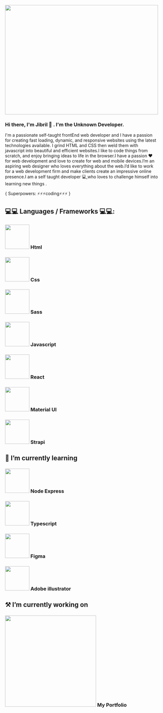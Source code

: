 <img src="https://user-images.githubusercontent.com/54681761/113208559-9ea1c780-927a-11eb-971e-d96c12b84cfb.jpeg" width="100%" height="360px">



<!--
**JibrilOs/jibrilos** is a ✨ _special_ ✨ repository because its `README.md` (this file) appears on your GitHub profile.

Here are some ideas to get you started:

- 🔭 I’m currently working on ...
- 🌱 I’m currently learning ...
- 👯 I’m looking to collaborate on ...
- 🤔 I’m looking for help with ...
- 💬 Ask me about ...
- 📫 How to reach me: ...
- 😄 Pronouns: ...
- ⚡ Fun fact: ...
### [![Anurag's GitHub stats](https://github-readme-stats.vercel.app/api?username=jibrilos)](https://github.com/anuraghazra/github-readme-stats)

###  <img src="" width="80px"  >  
-->
### Hi there, I'm Jibril 👋 .  I'm the Unknown Developer.

I'm a passionate self-taught frontEnd web developer and I have a passion for creating fast loading, dynamic, and responsive websites using the latest technologies available. I grind HTML and CSS then weld them with javascript into beautiful and efficient websites.I like to code things from scratch, and enjoy bringing ideas to life in the browser.I have a passion ❤ for web development and love to create for web and mobile devices.I’m an aspiring web designer who loves everything about the web.I’d like to work for a web development firm  and make clients create an impressive online presence.I am a self taught developer 💻,who loves to challenge himself into learning new things .

{ Superpowers: ⚡⚡⚡coding⚡⚡⚡ }

## 💻💻 Languages / Frameworks 💻💻:
### <img src="https://is2-ssl.mzstatic.com/image/thumb/Purple124/v4/fd/b6/3f/fdb63f89-c074-45fb-20ac-1cf5bf6251c9/AppIcon-0-0-1x_U007emarketing-0-0-0-6-0-0-sRGB-0-0-0-GLES2_U002c0-512MB-85-220-0-0.png/1200x630wa.png" width="80px"  >  Html
###  <img src="https://colorlib.com/wp/wp-content/uploads/sites/2/creative-css3-tutorials.jpg" width="80px"  >  Css
###  <img src="https://user-images.githubusercontent.com/54681761/113210777-4ae4ad80-927d-11eb-8b89-a37910f2f74d.png" width="80px"  > Sass 
###  <img src="https://user-images.githubusercontent.com/54681761/113211310-fe4da200-927d-11eb-971c-fbe0d2485d0b.png" width="80px"  > Javascript
###  <img src="https://user-images.githubusercontent.com/54681761/113211441-23421500-927e-11eb-8994-51fa4fa43e14.png" width="80px"  > React
###  <img src="https://user-images.githubusercontent.com/54681761/113211595-5be1ee80-927e-11eb-8b1a-925c061e6d75.png" width="80px"  > Material UI 
###  <img src="https://user-images.githubusercontent.com/54681761/113211767-99df1280-927e-11eb-8ef7-dee45e153cbf.png" width="80px"  > Strapi
## 🌱 I’m currently learning 
###  <img src="https://user-images.githubusercontent.com/54681761/113212316-415c4500-927f-11eb-90ad-f748b335f479.png" width="80px"  >  Node Express 

###  <img src="https://user-images.githubusercontent.com/54681761/113212427-681a7b80-927f-11eb-83a2-2889ca076e2f.png" width="80px"  >   Typescript
###  <img src="https://user-images.githubusercontent.com/54681761/113212526-8d0eee80-927f-11eb-88cb-439537c87f43.png" width="80px"  >   Figma 

###  <img src="https://user-images.githubusercontent.com/54681761/113212598-a6179f80-927f-11eb-94e5-88fd131dba2a.png" width="80px"  >   Adobe illustrator 


## ⚒ I’m currently working on
###  <img src="https://user-images.githubusercontent.com/54681761/113212677-c2b3d780-927f-11eb-9dde-6f0e6b2374bf.png" width="300px"   heigth="auto">  My Portfolio





